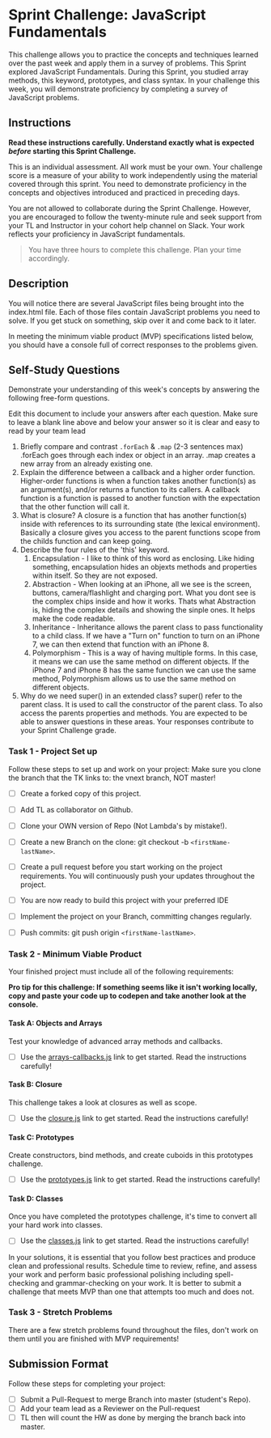 # Sprint Challenge: JavaScript Fundamentals

This challenge allows you to practice the concepts and techniques learned over the past week and apply them in a survey of problems. This Sprint explored JavaScript Fundamentals. During this Sprint, you studied array methods, this keyword, prototypes, and class syntax. In your challenge this week, you will demonstrate proficiency by completing a survey of JavaScript problems.

## Instructions

**Read these instructions carefully. Understand exactly what is expected _before_ starting this Sprint Challenge.**

This is an individual assessment. All work must be your own. Your challenge score is a measure of your ability to work independently using the material covered through this sprint. You need to demonstrate proficiency in the concepts and objectives introduced and practiced in preceding days.

You are not allowed to collaborate during the Sprint Challenge. However, you are encouraged to follow the twenty-minute rule and seek support from your TL and Instructor in your cohort help channel on Slack. Your work reflects your proficiency in JavaScript fundamentals.

> You have three hours to complete this challenge. Plan your time accordingly.

## Description

You will notice there are several JavaScript files being brought into the index.html file.  Each of those files contain JavaScript problems you need to solve.  If you get stuck on something, skip over it and come back to it later.

In meeting the minimum viable product (MVP) specifications listed below, you should have a console full of correct responses to the problems given.

## Self-Study Questions

Demonstrate your understanding of this week's concepts by answering the following free-form questions.

Edit this document to include your answers after each question. Make sure to leave a blank line above and below your answer so it is clear and easy to read by your team lead

1. Briefly compare and contrast `.forEach` & `.map` (2-3 sentences max)
.forEach goes through each index or object in an array. 
.map creates a new array from an already existing one.
2. Explain the difference between a callback and a higher order function.
Higher-order functions is when a function takes another function(s) as an argument(s), and/or returns a function to its callers. 
A callback function is a function is passed to another function with the expectation that the other function will call it.
3. What is closure?
A closure is a function that has another function(s) inside with references to its surrounding state (the lexical environment). Basically a closure gives you access to the parent functions scope from the childs function and can keep going.
4. Describe the four rules of the 'this' keyword.
    1. Encapsulation - I like to think of this word as enclosing. Like hiding something, encapsulation hides an objexts methods and properties within itself. So they are not exposed.
    2. Abstraction - When looking at an iPhone, all we see is the screen, buttons, camera/flashlight and charging port. What you dont see is the complex chips inside and how it works. Thats what Abstraction is, hiding the complex details and showing the sinple ones. It helps make the code readable.
    3. Inheritance - Inheritance allows the parent class to pass functionality to a child class. If we have a "Turn on" function to turn on an iPhone 7, we can then extend that function with an iPhone 8.
    4. Polymorphism - This is a way of having multiple forms. In this case, it means we can use the same method on different objects. If the iPhone 7 and iPhone 8 has the same function we can use the same method, Polymorphism allows us to use the same method on different objects.
5. Why do we need super() in an extended class?
super() refer to the parent class. It is used to call the constructor of the parent class. To also access the parents properties and methods.
You are expected to be able to answer questions in these areas. Your responses contribute to your Sprint Challenge grade. 

### Task 1 - Project Set up

Follow these steps to set up and work on your project:
Make sure you clone the branch that the TK links to: the vnext branch, NOT master!

- [ ] Create a forked copy of this project.
- [ ] Add TL as collaborator on Github.
- [ ] Clone your OWN version of Repo (Not Lambda's by mistake!).
- [ ] Create a new Branch on the clone: git checkout -b `<firstName-lastName>`.
- [ ] Create a pull request before you start working on the project requirements.  You will continuously push your updates throughout the project.
- [ ] You are now ready to build this project with your preferred IDE
- [ ] Implement the project on your Branch, committing changes regularly.
- [ ] Push commits: git push origin `<firstName-lastName>`.



### Task 2 - Minimum Viable Product

Your finished project must include all of the following requirements:

**Pro tip for this challenge: If something seems like it isn't working locally, copy and paste your code up to codepen and take another look at the console.**

#### Task A: Objects and Arrays

Test your knowledge of advanced array methods and callbacks.
* [ ] Use the [arrays-callbacks.js](challenges/arrays-callbacks.js) link to get started.  Read the instructions carefully!

#### Task B: Closure

This challenge takes a look at closures as well as scope. 
* [ ] Use the [closure.js](challenges/closure.js) link to get started. Read the instructions carefully!

#### Task C: Prototypes

Create constructors, bind methods, and create cuboids in this prototypes challenge.
* [ ] Use the [prototypes.js](challenges/prototypes.js) link to get started. Read the instructions carefully!

#### Task D: Classes

Once you have completed the prototypes challenge, it's time to convert all your hard work into classes.
* [ ] Use the [classes.js](challenges/classes.js) link to get started. Read the instructions carefully!

In your solutions, it is essential that you follow best practices and produce clean and professional results. Schedule time to review, refine, and assess your work and perform basic professional polishing including spell-checking and grammar-checking on your work. It is better to submit a challenge that meets MVP than one that attempts too much and does not.

### Task 3 - Stretch Problems

There are a few stretch problems found throughout the files, don't work on them until you are finished with MVP requirements!

## Submission Format

Follow these steps for completing your project:

- [ ] Submit a Pull-Request to merge <firstName-lastName> Branch into master (student's  Repo).
- [ ] Add your team lead as a Reviewer on the Pull-request
- [ ] TL then will count the HW as done by  merging the branch back into master.
